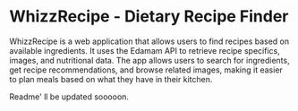 # WhizzRecipe - Dietary Recipe Finder

WhizzRecipe is a web application that allows users to find recipes based on available ingredients. It uses the Edamam API to retrieve recipe specifics, images, and nutritional data. The app allows users to search for ingredients, get recipe recommendations, and browse related images, making it easier to plan meals based on what they have in their kitchen.

Readme' ll be updated sooooon.
